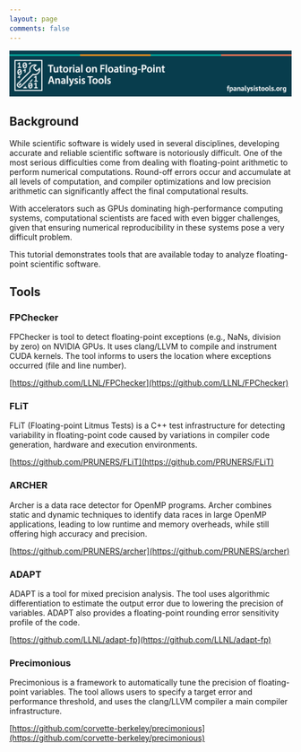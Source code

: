 ```yaml
---
layout: page
comments: false
---
```


<img src="img/tutorial-banner-5.png" alt="banner" style="width:1200px;" />


## Background

While scientific software is widely used in several disciplines, developing 
accurate and reliable scientific software is notoriously difficult.
One of the most serious difficulties come from dealing with floating-point 
arithmetic to perform numerical computations. Round-off errors occur and 
accumulate at all levels of computation, and 
compiler optimizations and low precision arithmetic can significantly 
affect the final computational results.

With accelerators such as GPUs dominating high-performance 
computing systems, computational scientists are faced with even bigger challenges, 
given that ensuring numerical reproducibility in these systems pose a very difficult problem.

This tutorial demonstrates tools that are available today to analyze 
floating-point scientific software.

## Tools

### FPChecker

FPChecker is tool to detect floating-point exceptions (e.g.,
NaNs, division by zero) on NVIDIA GPUs. It uses clang/LLVM to compile and
instrument CUDA kernels. The tool informs to users the location where 
exceptions occurred (file and line number).

[https://github.com/LLNL/FPChecker](https://github.com/LLNL/FPChecker)

### FLiT

FLiT (Floating-point Litmus Tests) is a C++ test 
infrastructure for detecting variability in 
floating-point code caused by variations in 
compiler code generation, hardware and execution environments.

[https://github.com/PRUNERS/FLiT](https://github.com/PRUNERS/FLiT)

### ARCHER

Archer is a data race detector for OpenMP programs.
Archer combines static and dynamic techniques to identify 
data races in large OpenMP applications, leading to low runtime 
and memory overheads, while still offering high accuracy and precision. 

[https://github.com/PRUNERS/archer](https://github.com/PRUNERS/archer)

### ADAPT

ADAPT is a tool for mixed precision analysis. The tool uses 
algorithmic differentiation to estimate the output error due to 
lowering the precision of variables. ADAPT also provides a floating-point 
rounding error sensitivity profile of the code. 

[https://github.com/LLNL/adapt-fp](https://github.com/LLNL/adapt-fp)

### Precimonious

Precimonious is a framework to automatically tune
the precision of floating-point variables. The tool allows users to specify
a target error and performance threshold, and uses the clang/LLVM compiler
a main compiler infrastructure.

[https://github.com/corvette-berkeley/precimonious](https://github.com/corvette-berkeley/precimonious)
